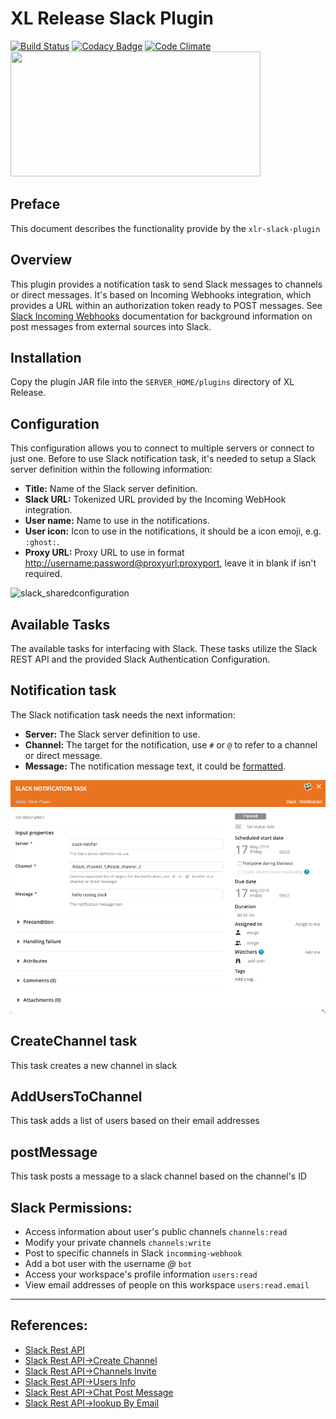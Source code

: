 # XL Release Slack Plugin

[![Build Status](https://travis-ci.org/xebialabs-community/xlr-slack-plugin.svg?branch=master)](https://travis-ci.org/xebialabs-community/xlr-slack-plugin)
[![Codacy Badge](https://api.codacy.com/project/badge/Grade/80e1ff4ab8a1482c8b2ab93e6d469d07)](https://www.codacy.com/app/gsajwan/xlr-slack-plugin?utm_source=github.com&amp;utm_medium=referral&amp;utm_content=xebialabs-community/xlr-slack-plugin&amp;utm_campaign=Badge_Grade)
[![Code Climate](https://codeclimate.com/github/xebialabs-community/xlr-slack-plugin/badges/gpa.svg)](https://codeclimate.com/github/xebialabs-community/xlr-slack-plugin)
<img src="https://cdn1.tnwcdn.com/wp-content/blogs.dir/1/files/2014/10/Slack.png" width="400" height="200"/>


## Preface
This document describes the functionality provide by the `xlr-slack-plugin`

## Overview
This plugin provides a notification task to send Slack messages to channels or direct messages.
It's based on Incoming Webhooks integration, which provides a URL within an authorization token ready to POST messages.
See [Slack Incoming Webhooks](https://api.slack.com/incoming-webhooks) documentation for background information on post messages from external sources into Slack.

## Installation
Copy the plugin JAR file into the `SERVER_HOME/plugins` directory of XL Release.

## Configuration
This configuration allows you to connect to multiple servers or connect to just one.
Before to use Slack notification task, it's needed to setup a Slack server definition within the following information:

- **Title:** Name of the Slack server definition.
- **Slack URL:** Tokenized URL provided by the Incoming WebHook integration.
- **User name:** Name to use in the notifications.
- **User icon:** Icon to use in the notifications, it should be a icon emoji, e.g. `:ghost:`.
- **Proxy URL:** Proxy URL to use in format <http://username:password@proxyurl:proxyport>, leave it in blank if isn't required.

![slack_sharedconfiguration](images/slack_sharedconfiguration.png)

## Available Tasks
The available tasks for interfacing with Slack. These tasks utilize the Slack REST API and the provided Slack Authentication Configuration.

## Notification task
The Slack notification task needs the next information:

- **Server:** The Slack server definition to use.
- **Channel:** The target for the notification, use `#` or `@` to refer to a channel or direct message.
- **Message:** The notification message text, it could be [formatted](https://api.slack.com/docs/formatting).

![notification](images/notification.png)

## CreateChannel task
This task creates a new channel in slack


## AddUsersToChannel
This task adds a list of users based on their email addresses



## postMessage
This task posts a message to a slack channel based on the channel's ID



## Slack Permissions:
- Access information about user's public channels `channels:read`
- Modify your private channels `channels:write`
- Post to specific channels in Slack `incomming-webhook`
- Add a bot user with the username *@<botname>* `bot`
- Access your workspace's profile information `users:read`
- View email addresses of people on this workspace `users:read.email`

---
## References:
* [Slack Rest API](https://api.slack.com/web)
* [Slack Rest API->Create Channel](https://api.slack.com/methods/channels.create)
* [Slack Rest API->Channels Invite](https://api.slack.com/methods/channels.invite)
* [Slack Rest API->Users Info](https://api.slack.com/methods/users.info)
* [Slack Rest API->Chat Post Message](https://api.slack.com/methods/chat.postMessage)
* [Slack Rest API->lookup By Email](https://api.slack.com/methods/users.lookupByEmail)
